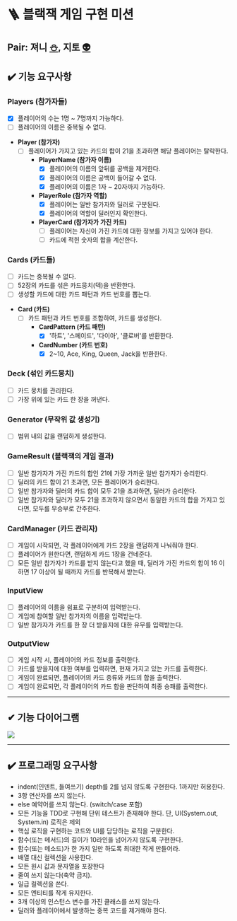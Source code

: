 # 🪜 블랙잭 게임 구현 미션

## Pair: 져니 [⛄️](http://github.com/cl8d), 지토 [👽](https://github.com/apptie)

## ✔️ 기능 요구사항

### Players (참가자들)

- [x] 플레이어의 수는 1명 ~ 7명까지 가능하다.
- [ ] 플레이어의 이름은 중복될 수 없다.
- **Player (참가자)**
    - [ ] 플레이어가 가지고 있는 카드의 합이 21을 초과하면 해당 플레이어는 탈락한다.
        - **PlayerName (참가자 이름)**
            - [x] 플레이어의 이름의 앞뒤를 공백을 제거한다.
            - [x] 플레이어의 이름은 공백이 들어갈 수 없다.
            - [x] 플레이어의 이름은 1자 ~ 20자까지 가능하다.
        - **PlayerRole (참가자 역할)**
            - [x] 플레이어는 일반 참가자와 딜러로 구분된다.
            - [x] 플레이어의 역할이 딜러인지 확인한다.
        - **PlayerCard (참가자가 가진 카드)**
            - [ ] 플레이어는 자신이 가진 카드에 대한 정보를 가지고 있어야 한다.
            - [ ] 카드에 적힌 숫자의 합을 계산한다.

### Cards (카드들)

- [ ] 카드는 중복될 수 없다.
- [ ] 52장의 카드를 섞은 카드뭉치(덱)을 반환한다.
- [ ] 생성할 카드에 대한 카드 패턴과 카드 번호를 뽑는다.
- **Card (카드)**
    - [ ] 카드 패턴과 카드 번호를 조합하여, 카드를 생성한다.
        - **CardPattern (카드 패턴)**
            - [x] '하트', '스페이드', '다이아', '클로버'를 반환한다.
        - **CardNumber (카드 번호)**
            - [x] 2~10, Ace, King, Queen, Jack을 반환한다.

### Deck (섞인 카드뭉치)

- [ ] 카드 뭉치를 관리한다.
- [ ] 가장 위에 있는 카드 한 장을 꺼낸다.

### Generator (무작위 값 생성기)

- [ ] 범위 내의 값을 랜덤하게 생성한다.

### GameResult (블랙잭의 게임 결과)

- [ ] 일반 참가자가 가진 카드의 합인 21에 가장 가까운 일반 참가자가 승리한다.
- [ ] 딜러의 카드 합이 21 초과면, 모든 플레이어가 승리한다.
- [ ] 일반 참가자와 딜러의 카드 합이 모두 21을 초과하면, 딜러가 승리한다.
- [ ] 일반 참가자와 딜러가 모두 21을 초과하지 않으면서 동일한 카드의 합을 가지고 있다면, 모두를 무승부로 간주한다.

### CardManager (카드 관리자)

- [ ] 게임이 시작되면, 각 플레이어에게 카드 2장을 랜덤하게 나눠줘야 한다.
- [ ] 플레이어가 원한다면, 랜덤하게 카드 1장을 건네준다.
- [ ] 모든 일반 참가자가 카드를 받지 않는다고 했을 때, 딜러가 가진 카드의 합이 16 이하면 17 이상이 될 때까지 카드를 반복해서 받는다.

### InputView

- [ ] 플레이어의 이름을 쉼표로 구분하여 입력받는다.
- [ ] 게임에 참여할 일반 참가자의 이름을 입력받는다.
- [ ] 일반 참가자가 카드를 한 장 더 받을지에 대한 유무를 입력받는다.

### OutputView

- [ ] 게임 시작 시, 플레이어의 카드 정보를 출력한다.
- [ ] 카드를 받을지에 대한 여부를 입력하면, 현재 가지고 있는 카드를 출력한다.
- [ ] 게임이 완료되면, 플레이어의 카드 종류와 카드의 합을 출력한다.
- [ ] 게임이 완료되면, 각 플레이어의 카드 합을 판단하여 최종 승패를 출력한다.

---

## ✔ 기능 다이어그램

<img src = "https://s3.us-west-2.amazonaws.com/secure.notion-static.com/fc61c841-19f2-40ec-9485-076afd44de74/Untitled.png?X-Amz-Algorithm=AWS4-HMAC-SHA256&X-Amz-Content-Sha256=UNSIGNED-PAYLOAD&X-Amz-Credential=AKIAT73L2G45EIPT3X45%2F20230228%2Fus-west-2%2Fs3%2Faws4_request&X-Amz-Date=20230228T055401Z&X-Amz-Expires=86400&X-Amz-Signature=cd100845afc10ac9bdc0c902cdd7c6156f8dd36e1e94345b2245a4bce7066f8f&X-Amz-SignedHeaders=host&response-content-disposition=filename%3D%22Untitled.png%22&x-id=GetObject">

---

## ✔️ 프로그래밍 요구사항

- indent(인덴트, 들여쓰기) depth를 2를 넘지 않도록 구현한다. 1까지만 허용한다.
- 3항 연산자를 쓰지 않는다.
- else 예약어를 쓰지 않는다. (switch/case 포함)
- 모든 기능을 TDD로 구현해 단위 테스트가 존재해야 한다. 단, UI(System.out, System.in) 로직은 제외
- 핵심 로직을 구현하는 코드와 UI를 담당하는 로직을 구분한다.
- 함수(또는 메서드)의 길이가 10라인을 넘어가지 않도록 구현한다.
- 함수(또는 메소드)가 한 가지 일만 하도록 최대한 작게 만들어라.
- 배열 대신 컬렉션을 사용한다.
- 모든 원시 값과 문자열을 포장한다
- 줄여 쓰지 않는다(축약 금지).
- 일급 컬렉션을 쓴다.
- 모든 엔티티를 작게 유지한다.
- 3개 이상의 인스턴스 변수를 가진 클래스를 쓰지 않는다.
- 딜러와 플레이어에서 발생하는 중복 코드를 제거해야 한다.

